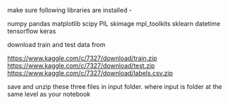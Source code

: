 make sure following libraries are installed - 

numpy
pandas
matplotlib
scipy
PIL
skimage
mpl_toolkits
sklearn
datetime
tensorflow
keras

download train and test data from 

https://www.kaggle.com/c/7327/download/train.zip
https://www.kaggle.com/c/7327/download/test.zip
https://www.kaggle.com/c/7327/download/labels.csv.zip

save and unzip these three files in input folder. where input is folder at the same level as your notebook 
